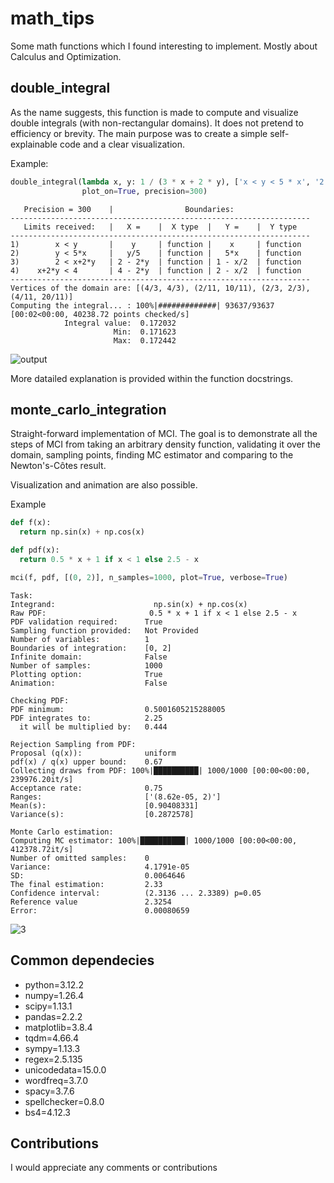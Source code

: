 # math_tips

Some math functions which I found interesting to implement. Mostly about Calculus and Optimization.

## double_integral

As the name suggests, this function is made to compute and visualize double integrals (with non-rectangular domains).
It does not pretend to efficiency or brevity. The main purpose was to create a simple self-explainable code
and a clear visualization.

Example:
```python
double_integral(lambda x, y: 1 / (3 * x + 2 * y), ['x < y < 5 * x', '2 < x + 2 * y < 4'],
                plot_on=True, precision=300)
```
```
   Precision = 300    |                Boundaries:                
-------------------------------------------------------------------
   Limits received:   |   X =    |  X type  |   Y =    |  Y type  
-------------------------------------------------------------------
1)        x < y       |    y     | function |    x     | function 
2)        y < 5*x     |   y/5    | function |   5*x    | function 
3)        2 < x+2*y   | 2 - 2*y  | function | 1 - x/2  | function 
4)    x+2*y < 4       | 4 - 2*y  | function | 2 - x/2  | function 
-------------------------------------------------------------------
Vertices of the domain are: [(4/3, 4/3), (2/11, 10/11), (2/3, 2/3), (4/11, 20/11)]
Computing the integral... : 100%|#############| 93637/93637 [00:02<00:00, 40238.72 points checked/s]
            Integral value:  0.172032
                       Min:  0.171623
                       Max:  0.172442
```
![output](https://github.com/user-attachments/assets/85c1d459-57a0-401c-b13d-19cd8e25b7f4)

More datailed explanation is provided within the function docstrings.

## monte_carlo_integration

Straight-forward implementation of MCI. The goal is to demonstrate all the steps of MCI
from taking an arbitrary density function, validating it over the domain, sampling points,
finding MC estimator and comparing to the Newton's-Côtes result.

Visualization and animation are also possible.

Example
```python
def f(x):
  return np.sin(x) + np.cos(x)

def pdf(x):
  return 0.5 * x + 1 if x < 1 else 2.5 - x

mci(f, pdf, [(0, 2)], n_samples=1000, plot=True, verbose=True)
```
```
Task:
Integrand:                      np.sin(x) + np.cos(x)
Raw PDF:                       0.5 * x + 1 if x < 1 else 2.5 - x
PDF validation required:      True
Sampling function provided:   Not Provided
Number of variables:          1
Boundaries of integration:    [0, 2]
Infinite domain:              False
Number of samples:            1000
Plotting option:              True
Animation:                    False

Checking PDF:
PDF minimum:                  0.5001605215288005
PDF integrates to:            2.25
  it will be multiplied by:   0.444

Rejection Sampling from PDF:
Proposal (q(x)):              uniform
pdf(x) / q(x) upper bound:    0.67
Collecting draws from PDF: 100%|██████████| 1000/1000 [00:00<00:00, 239976.20it/s]
Acceptance rate:              0.75
Ranges:                       ['(8.62e-05, 2)']
Mean(s):                      [0.90408331]
Variance(s):                  [0.2872578]

Monte Carlo estimation:
Computing MC estimator: 100%|██████████| 1000/1000 [00:00<00:00, 412378.72it/s]
Number of omitted samples:    0
Variance:                     4.1791e-05
SD:                           0.0064646
The final estimation:         2.33
Confidence interval:          (2.3136 ... 2.3389) p=0.05
Reference value               2.3254
Error:                        0.00080659
```
![3](https://github.com/user-attachments/assets/044db8f1-5067-4d10-82fb-9dccc083a6c2)

## Common dependecies

- python=3.12.2
- numpy=1.26.4
- scipy=1.13.1
- pandas=2.2.2
- matplotlib=3.8.4
- tqdm=4.66.4
- sympy=1.13.3
- regex=2.5.135
- unicodedata=15.0.0
- wordfreq=3.7.0
- spacy=3.7.6
- spellchecker=0.8.0
- bs4=4.12.3

## Contributions

I would appreciate any comments or contributions
